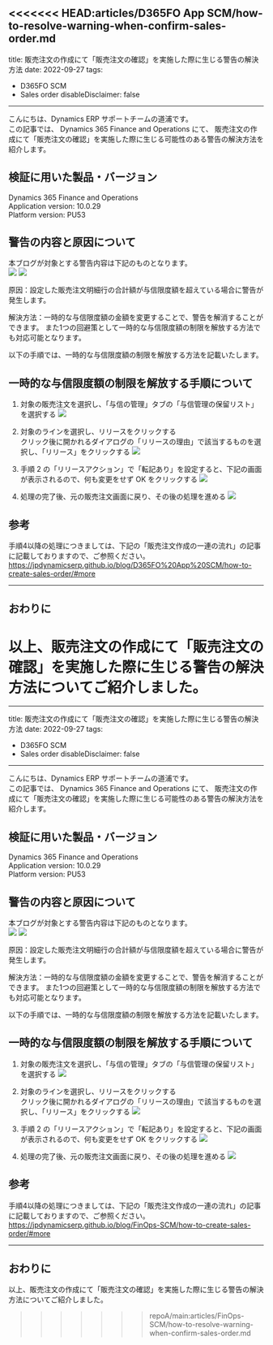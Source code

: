 <<<<<<< HEAD:articles/D365FO App SCM/how-to-resolve-warning-when-confirm-sales-order.md
---
title: 販売注文の作成にて「販売注文の確認」を実施した際に生じる警告の解決方法
date: 2022-09-27
tags:
  - D365FO SCM
  - Sales order
disableDisclaimer: false
---

こんにちは、Dynamics ERP サポートチームの道浦です。  
この記事では、 Dynamics 365 Finance and Operations にて、 販売注文の作成にて「販売注文の確認」を実施した際に生じる可能性のある警告の解決方法を紹介します。


<!-- more -->
## 検証に用いた製品・バージョン
Dynamics 365 Finance and Operations      
Application version: 10.0.29  
Platform version: PU53  


## 警告の内容と原因について

本ブログが対象とする警告内容は下記のものとなります。  
    ![](./how-to-resolve-warning-when-confirm-sales-order/warning1.png)
    ![](./how-to-resolve-warning-when-confirm-sales-order/warning2.png)

原因：設定した販売注文明細行の合計額が与信限度額を超えている場合に警告が発生します。

解決方法：一時的な与信限度額の金額を変更することで、警告を解消することができます。
また1つの回避策として一時的な与信限度額の制限を解放する方法でも対応可能となります。

以下の手順では、一時的な与信限度額の制限を解放する方法を記載いたします。


## 一時的な与信限度額の制限を解放する手順について

1. 対象の販売注文を選択し、「与信の管理」タブの「与信管理の保留リスト」を選択する
   ![](./how-to-resolve-warning-when-confirm-sales-order/step1.png)

2. 対象のラインを選択し、リリースをクリックする  
    クリック後に開かれるダイアログの「リリースの理由」で該当するものを選択し、「リリース」をクリックする
   ![](./how-to-resolve-warning-when-confirm-sales-order/step2.png)


3. 手順 2 の「リリースアクション」で「転記あり」を設定すると、下記の画面が表示されるので、何も変更をせず OK をクリックする
   ![](./how-to-resolve-warning-when-confirm-sales-order/step3.png)

4. 処理の完了後、元の販売注文画面に戻り、その後の処理を進める
   ![](./how-to-resolve-warning-when-confirm-sales-order/step4.png)



## 参考
手順4以降の処理につきましては、下記の「販売注文作成の一連の流れ」の記事に記載しておりますので、ご参照ください。
https://jpdynamicserp.github.io/blog/D365FO%20App%20SCM/how-to-create-sales-order/#more



---
## おわりに  
以上、販売注文の作成にて「販売注文の確認」を実施した際に生じる警告の解決方法についてご紹介しました。
=======
---
title: 販売注文の作成にて「販売注文の確認」を実施した際に生じる警告の解決方法
date: 2022-09-27
tags:
  - D365FO SCM
  - Sales order
disableDisclaimer: false
---

こんにちは、Dynamics ERP サポートチームの道浦です。  
この記事では、 Dynamics 365 Finance and Operations にて、 販売注文の作成にて「販売注文の確認」を実施した際に生じる可能性のある警告の解決方法を紹介します。


<!-- more -->
## 検証に用いた製品・バージョン
Dynamics 365 Finance and Operations      
Application version: 10.0.29  
Platform version: PU53  


## 警告の内容と原因について

本ブログが対象とする警告内容は下記のものとなります。  
    ![](./how-to-resolve-warning-when-confirm-sales-order/warning1.png)
    ![](./how-to-resolve-warning-when-confirm-sales-order/warning2.png)

原因：設定した販売注文明細行の合計額が与信限度額を超えている場合に警告が発生します。

解決方法：一時的な与信限度額の金額を変更することで、警告を解消することができます。
また1つの回避策として一時的な与信限度額の制限を解放する方法でも対応可能となります。

以下の手順では、一時的な与信限度額の制限を解放する方法を記載いたします。


## 一時的な与信限度額の制限を解放する手順について

1. 対象の販売注文を選択し、「与信の管理」タブの「与信管理の保留リスト」を選択する
   ![](./how-to-resolve-warning-when-confirm-sales-order/step1.png)

2. 対象のラインを選択し、リリースをクリックする  
    クリック後に開かれるダイアログの「リリースの理由」で該当するものを選択し、「リリース」をクリックする
   ![](./how-to-resolve-warning-when-confirm-sales-order/step2.png)


3. 手順 2 の「リリースアクション」で「転記あり」を設定すると、下記の画面が表示されるので、何も変更をせず OK をクリックする
   ![](./how-to-resolve-warning-when-confirm-sales-order/step3.png)

4. 処理の完了後、元の販売注文画面に戻り、その後の処理を進める
   ![](./how-to-resolve-warning-when-confirm-sales-order/step4.png)



## 参考
手順4以降の処理につきましては、下記の「販売注文作成の一連の流れ」の記事に記載しておりますので、ご参照ください。
https://jpdynamicserp.github.io/blog/FinOps-SCM/how-to-create-sales-order/#more



---
## おわりに  
以上、販売注文の作成にて「販売注文の確認」を実施した際に生じる警告の解決方法についてご紹介しました。
>>>>>>> repoA/main:articles/FinOps-SCM/how-to-resolve-warning-when-confirm-sales-order.md
